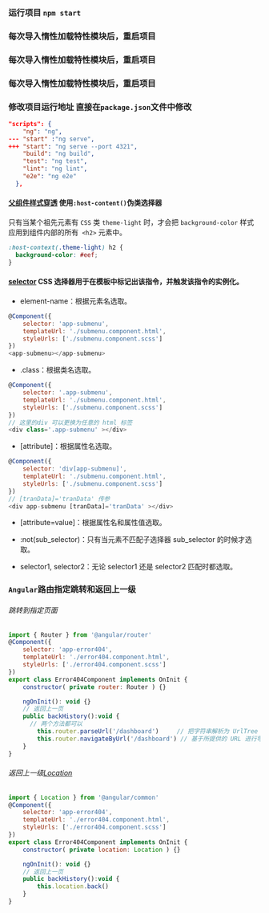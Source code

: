 ### 运行项目 `npm start`
### 每次导入惰性加载特性模块后，重启项目
### 每次导入惰性加载特性模块后，重启项目
### 每次导入惰性加载特性模块后，重启项目
### 修改项目运行地址 直接在`package.json`文件中修改
```json
"scripts": {
    "ng": "ng",
--- "start" :"ng serve",
+++ "start": "ng serve --port 4321",
    "build": "ng build",
    "test": "ng test",
    "lint": "ng lint",
    "e2e": "ng e2e"
  },
```
#### [父组件样式穿透](https://angular.cn/guide/component-styles#host-context) 使用`:host-content()`伪类选择器
只有当某个祖先元素有 `CSS` 类 `theme-light` 时，才会把 `background-color` 样式应用到组件内部的所有` <h2>` 元素中。
```css
:host-context(.theme-light) h2 {
  background-color: #eef;
}
```
#### [selector](https://angular.cn/api/core/Directive#selector)  CSS 选择器用于在模板中标记出该指令，并触发该指令的实例化。
- element-name：根据元素名选取。
```js
@Component({
    selector: 'app-submenu',
    templateUrl: './submenu.component.html',
    styleUrls: ['./submenu.component.scss']
})
<app-submenu></app-submenu>
```

- .class：根据类名选取。
```js
@Component({
    selector: '.app-submenu',
    templateUrl: './submenu.component.html',
    styleUrls: ['./submenu.component.scss']
})
// 这里的div 可以更换为任意的 html 标签
<div class='.app-submenu' ></div>
```

- [attribute]：根据属性名选取。
```js
@Component({
    selector: 'div[app-submenu]',
    templateUrl: './submenu.component.html',
    styleUrls: ['./submenu.component.scss']
})
// [tranData]='tranData' 传参
<div app-submenu [tranData]='tranData' ></div>
```

- [attribute=value]：根据属性名和属性值选取。

- :not(sub_selector)：只有当元素不匹配子选择器 sub_selector 的时候才选取。

- selector1, selector2：无论 selector1 还是 selector2 匹配时都选取。

### `Angular`路由指定跳转和返回上一级
###### 跳转到指定页面
```js
import { Router } from '@angular/router'
@Component({
    selector: 'app-error404',
    templateUrl: './error404.component.html',
    styleUrls: ['./error404.component.scss']
})
export class Error404Component implements OnInit {
    constructor( private router: Router ) {}

    ngOnInit(): void {}
    // 返回上一页
    public backHistory():void {
      // 两个方法都可以
        this.router.parseUrl('/dashboard')     // 把字符串解析为 UrlTree
        this.router.navigateByUrl('/dashboard') // 基于所提供的 URL 进行导航，必须使用绝对路径
    }
}
```
###### 返回上一级[Location](https://angular.cn/api/common/Location#location)
```js
import { Location } from '@angular/common'
@Component({
    selector: 'app-error404',
    templateUrl: './error404.component.html',
    styleUrls: ['./error404.component.scss']
})
export class Error404Component implements OnInit {
    constructor( private location: Location ) {}

    ngOnInit(): void {}
    // 返回上一页
    public backHistory():void {
        this.location.back()
    }
}
```